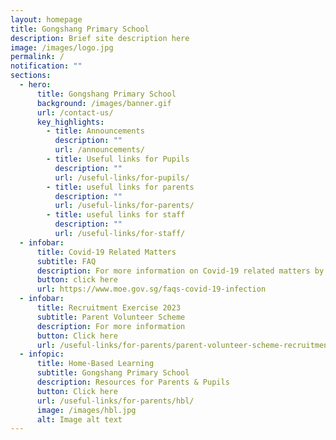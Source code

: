 ```yaml
---
layout: homepage
title: Gongshang Primary School
description: Brief site description here
image: /images/logo.jpg
permalink: /
notification: ""
sections:
  - hero:
      title: Gongshang Primary School
      background: /images/banner.gif
      url: /contact-us/
      key_highlights:
        - title: Announcements
          description: ""
          url: /announcements/
        - title: Useful links for Pupils
          description: ""
          url: /useful-links/for-pupils/
        - title: useful links for parents
          description: ""
          url: /useful-links/for-parents/
        - title: useful links for staff
          description: ""
          url: /useful-links/for-staff/
  - infobar:
      title: Covid-19 Related Matters
      subtitle: FAQ
      description: For more information on Covid-19 related matters by MOE
      button: click here
      url: https://www.moe.gov.sg/faqs-covid-19-infection
  - infobar:
      title: Recruitment Exercise 2023
      subtitle: Parent Volunteer Scheme
      description: For more information
      button: Click here
      url: /useful-links/for-parents/parent-volunteer-scheme-recruitment-exercise/
  - infopic:
      title: Home-Based Learning
      subtitle: Gongshang Primary School
      description: Resources for Parents & Pupils
      button: Click here
      url: /useful-links/for-parents/hbl/
      image: /images/hbl.jpg
      alt: Image alt text
---
```

